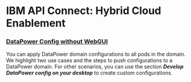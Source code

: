 # IBM API Connect: Hybrid Cloud Enablement    



### [DataPower Config without WebGUI](./datapower-config/DataPower-Config-without-WebGUI.md)  

You can apply DataPower domain configurations to all pods in the domain. We highlight two use cases and the steps to push configurations to a DataPower domain. For other scenarios, you can use the section ***Develop DataPower config on your desktop*** to create custom configurations. 
